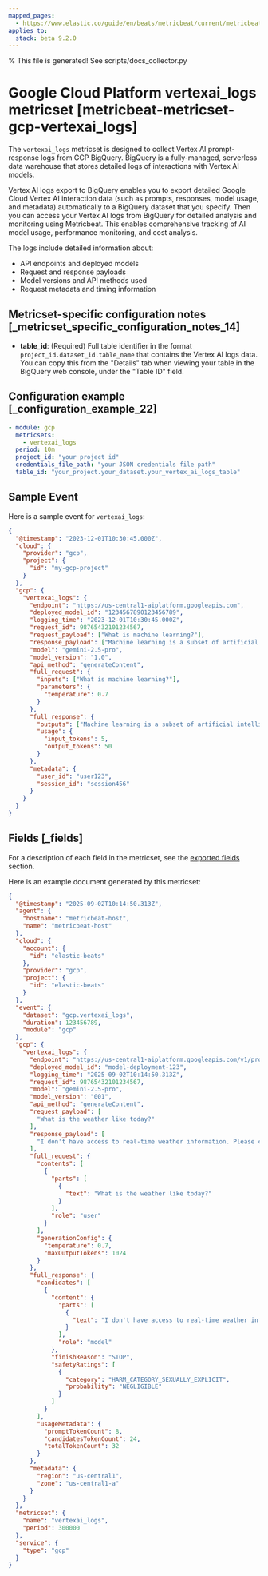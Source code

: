 ```yaml
---
mapped_pages:
  - https://www.elastic.co/guide/en/beats/metricbeat/current/metricbeat-metricset-gcp-vertexai_logs.html
applies_to:
  stack: beta 9.2.0
---
```


% This file is generated! See scripts/docs_collector.py

# Google Cloud Platform vertexai_logs metricset [metricbeat-metricset-gcp-vertexai_logs]

The `vertexai_logs` metricset is designed to collect Vertex AI prompt-response logs from GCP BigQuery. BigQuery is a fully-managed, serverless data warehouse that stores detailed logs of interactions with Vertex AI models.

Vertex AI logs export to BigQuery enables you to export detailed Google Cloud Vertex AI interaction data (such as prompts, responses, model usage, and metadata) automatically to a BigQuery dataset that you specify. Then you can access your Vertex AI logs from BigQuery for detailed analysis and monitoring using Metricbeat. This enables comprehensive tracking of AI model usage, performance monitoring, and cost analysis.

The logs include detailed information about:
- API endpoints and deployed models
- Request and response payloads
- Model versions and API methods used
- Request metadata and timing information


## Metricset-specific configuration notes [_metricset_specific_configuration_notes_14]

* **table_id**: (Required) Full table identifier in the format `project_id.dataset_id.table_name` that contains the Vertex AI logs data. You can copy this from the "Details" tab when viewing your table in the BigQuery web console, under the "Table ID" field.


## Configuration example [_configuration_example_22]

```yaml
- module: gcp
  metricsets:
    - vertexai_logs
  period: 10m
  project_id: "your project id"
  credentials_file_path: "your JSON credentials file path"
  table_id: "your_project.your_dataset.your_vertex_ai_logs_table"
```

## Sample Event

Here is a sample event for `vertexai_logs`:

```json
{
  "@timestamp": "2023-12-01T10:30:45.000Z",
  "cloud": {
    "provider": "gcp",
    "project": {
      "id": "my-gcp-project"
    }
  },
  "gcp": {
    "vertexai_logs": {
      "endpoint": "https://us-central1-aiplatform.googleapis.com",
      "deployed_model_id": "1234567890123456789",
      "logging_time": "2023-12-01T10:30:45.000Z",
      "request_id": 98765432101234567,
      "request_payload": ["What is machine learning?"],
      "response_payload": ["Machine learning is a subset of artificial intelligence..."],
      "model": "gemini-2.5-pro",
      "model_version": "1.0",
      "api_method": "generateContent",
      "full_request": {
        "inputs": ["What is machine learning?"],
        "parameters": {
          "temperature": 0.7
        }
      },
      "full_response": {
        "outputs": ["Machine learning is a subset of artificial intelligence..."],
        "usage": {
          "input_tokens": 5,
          "output_tokens": 50
        }
      },
      "metadata": {
        "user_id": "user123",
        "session_id": "session456"
      }
    }
  }
}
```

## Fields [_fields]

For a description of each field in the metricset, see the [exported fields](/reference/metricbeat/exported-fields-gcp.md) section.

Here is an example document generated by this metricset:

```json
{
  "@timestamp": "2025-09-02T10:14:50.313Z",
  "agent": {
    "hostname": "metricbeat-host",
    "name": "metricbeat-host"
  },
  "cloud": {
    "account": {
      "id": "elastic-beats"
    },
    "provider": "gcp",
    "project": {
      "id": "elastic-beats"
    }
  },
  "event": {
    "dataset": "gcp.vertexai_logs",
    "duration": 123456789,
    "module": "gcp"
  },
  "gcp": {
    "vertexai_logs": {
      "endpoint": "https://us-central1-aiplatform.googleapis.com/v1/projects/elastic-beats/locations/us-central1/endpoints/123456789",
      "deployed_model_id": "model-deployment-123",
      "logging_time": "2025-09-02T10:14:50.313Z",
      "request_id": 98765432101234567,
      "model": "gemini-2.5-pro",
      "model_version": "001",
      "api_method": "generateContent",
      "request_payload": [
        "What is the weather like today?"
      ],
      "response_payload": [
        "I don't have access to real-time weather information. Please check a weather service or app for current conditions."
      ],
      "full_request": {
        "contents": [
          {
            "parts": [
              {
                "text": "What is the weather like today?"
              }
            ],
            "role": "user"
          }
        ],
        "generationConfig": {
          "temperature": 0.7,
          "maxOutputTokens": 1024
        }
      },
      "full_response": {
        "candidates": [
          {
            "content": {
              "parts": [
                {
                  "text": "I don't have access to real-time weather information. Please check a weather service or app for current conditions."
                }
              ],
              "role": "model"
            },
            "finishReason": "STOP",
            "safetyRatings": [
              {
                "category": "HARM_CATEGORY_SEXUALLY_EXPLICIT",
                "probability": "NEGLIGIBLE"
              }
            ]
          }
        ],
        "usageMetadata": {
          "promptTokenCount": 8,
          "candidatesTokenCount": 24,
          "totalTokenCount": 32
        }
      },
      "metadata": {
        "region": "us-central1",
        "zone": "us-central1-a"
      }
    }
  },
  "metricset": {
    "name": "vertexai_logs",
    "period": 300000
  },
  "service": {
    "type": "gcp"
  }
}
```
